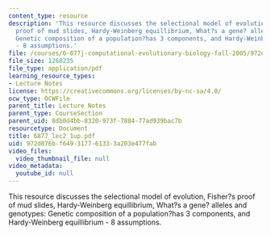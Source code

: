```yaml
---
content_type: resource
description: 'This resource discusses the selectional model of evolution, Fisher?s
  proof of mud slides, Hardy-Weinberg equillibrium, What?s a gene? alleles and genotypes:
  Genetic composition of a population?has 3 components, and Hardy-Weinberg equillibrium
  - 8 assumptions.'
file: /courses/6-877j-computational-evolutionary-biology-fall-2005/972d076bf649317761333a203e477fab_6877_lec2_1up.pdf
file_size: 1268235
file_type: application/pdf
learning_resource_types:
- Lecture Notes
license: https://creativecommons.org/licenses/by-nc-sa/4.0/
ocw_type: OCWFile
parent_title: Lecture Notes
parent_type: CourseSection
parent_uid: 8db0d4bb-8320-973f-7884-77ad939bac7b
resourcetype: Document
title: 6877_lec2_1up.pdf
uid: 972d076b-f649-3177-6133-3a203e477fab
video_files:
  video_thumbnail_file: null
video_metadata:
  youtube_id: null
---
```

This resource discusses the selectional model of evolution, Fisher?s proof of mud slides, Hardy-Weinberg equillibrium, What?s a gene? alleles and genotypes: Genetic composition of a population?has 3 components, and Hardy-Weinberg equillibrium - 8 assumptions.